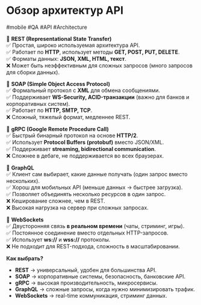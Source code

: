 # **Обзор архитектур API**

#mobile #QA #API #Architecture

🔹 **REST (Representational State Transfer)**  
✅ Простая, широко используемая архитектура API.  
✅ Работает по **HTTP**, использует методы **GET, POST, PUT, DELETE**.  
✅ Форматы данных: **JSON, XML, HTML, текст**.  
❌ Может быть неэффективным для сложных запросов (много запросов для сборки данных).

🔹 **SOAP (Simple Object Access Protocol)**  
✅ Формальный протокол с **XML** для обмена сообщениями.  
✅ Поддерживает **WS-Security, ACID-транзакции** (важно для банков и корпоративных систем).  
✅ Работает по **HTTP, SMTP, TCP**.  
❌ Сложный, тяжелый формат, медленнее REST.

🔹 **gRPC (Google Remote Procedure Call)**  
✅ Быстрый бинарный протокол на основе **HTTP/2**.  
✅ Использует **Protocol Buffers (protobuf)** вместо JSON/XML.  
✅ Поддерживает **streaming, bidirectional communication**.  
❌ Сложнее в дебаге, не поддерживается во всех браузерах.

🔹 **GraphQL**  
✅ Клиент сам выбирает, какие данные получать (один запрос вместо нескольких).  
✅ Хорош для мобильных API (меньше данных → быстрее загрузка).  
✅ Позволяет объединять несколько ресурсов в один запрос.  
❌ Кеширование сложнее, чем в REST.  
❌ Высокая нагрузка на сервер при сложных запросах.

🔹 **WebSockets**  
✅ Двусторонняя связь **в реальном времени** (чаты, стриминг, игры).  
✅ Постоянное соединение вместо отдельных HTTP-запросов.  
✅ Использует **ws://** и **wss://** протоколы.  
❌ Не подходит для REST-подхода, сложность в масштабировании.

**Как выбрать?**

- **REST** → универсальный, удобен для большинства API.
- **SOAP** → корпоративные системы, безопасность, банковские API.
- **gRPC** → высокая производительность, микросервисы.
- **GraphQL** → сложные запросы, когда нужно минимизировать трафик.
- **WebSockets** → real-time коммуникация, стриминг данных.
